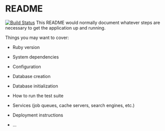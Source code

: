 # README
[![Build Status](http://circleci-badges-max.herokuapp.com/img/alexandradlg/triumvirat-app?token=)](https://circleci.com/gh/alexandradlg/triumvirat-app)
This README would normally document whatever steps are necessary to get the
application up and running.

Things you may want to cover:

* Ruby version

* System dependencies

* Configuration

* Database creation

* Database initialization

* How to run the test suite

* Services (job queues, cache servers, search engines, etc.)

* Deployment instructions

* ...
